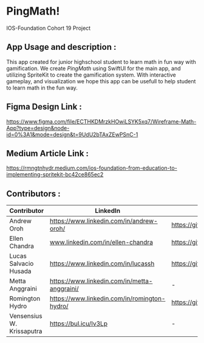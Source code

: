 # PingMath!

IOS-Foundation Cohort 19 Project

## App Usage and description :

This app created for junior highschool student to learn math in fun way with gamification.
We create _PingMath_ using SwiftUI for the main app, and utilizing SpriteKit to create the gamification system.
With interactive gameplay, and visualization we hope this app can be usefull to help student to learn math in the fun way.

## Figma Design Link :

https://www.figma.com/file/ECTHKDMrzkHOwiLSYK5xq7/Wireframe-Math-App?type=design&node-id=0%3A1&mode=design&t=9UdU2bTAxZEwPSnC-1

## Medium Article Link :

https://rmngtnhydr.medium.com/ios-foundation-from-education-to-implementing-spritekit-bc42ce865ec2

## Contributors :

| Contributor               | LinkedIn                                     | Github                          |
| ------------------------- | -------------------------------------------- | ------------------------------- |
| Andrew Oroh               | https://www.linkedin.com/in/andrew-oroh/     | https://github.com/Andreworoh27 |
| Ellen Chandra             | www.linkedin.com/in/ellen-chandra            | https://github.com/ellenchndr   |
| Lucas Salvacio Husada     | https://www.linkedin.com/in/lucassh          | https://github.com/Lucassalvacio      |
| Metta Anggraini           | https://www.linkedin.com/in/metta-anggraini/ | -                               |
| Romington Hydro           | https://www.linkedin.com/in/romington-hydro/ | https://github.com/ihiyy        |
| Vensensius W. Krissaputra | https://bul.icu/Iv3Lp                        | -                               |
